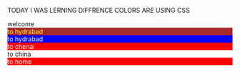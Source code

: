 TODAY I WAS LERNING DIFFRENCE COLORS ARE USING CSS


<!DOCTYPE html>
<html lang="en">
<head>
  <meta charset="UTF-8">
  <meta name="viewport" content="width=device-width, initial-scale=1.0">
  <link  href="C:\Users\pilli\style.css" rel="stylesheet" >
  

  <title>css file </title>
  <style>


    #one {
      background-color: yellow;
      color: rgb(128, 115, 0);
    }
    .two {
      background-color: green !important;
      color: yellow   ;
    }
    #two{
      background-color: brown   ;
      color: yellow;
    }
    #three {
      background-color: blue;
      color: white;  
    }
    #four {
      background-color: red;
      color: white;
    }

    
  </style>


  
 
</head>
<body >
  <div id="one">  welcome  </div>
  <div id="two" >  to  hydrabad </div>
  <div id="three"> to  hydrabad </div>
  <div id="four">  to chenai</div>
  <div id="one">   to  china </div>
  <div id="four">  to  home </div>

  


</body>
</html>
